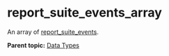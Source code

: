 # report_suite_events_array

An array of [report_suite_events](r_report_suite_events.md#).

**Parent topic:** [Data Types](../data_types/c_datatypes.md)

